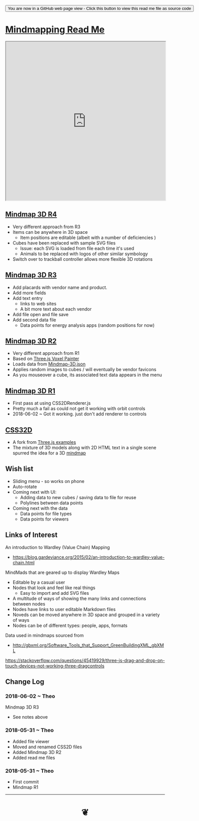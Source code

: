 <span style=display:none; >[You are now in a GitHub source code view - click this link to view Read Me file as a web page]( https://rawgit.com/opentecture/mindmapping/master/ "View file as a web page." ) </span>

<div><input type="button" onclick=window.location.href="https://github.com/opentecture/mindmapping/blob/master/README.md"
 value="You are now in a GitHub web page view - Click this button to view this read me file as source code" /></div>

# [Mindmapping Read Me]( https://rawgit.com/opentecture/mindmapping/master/#README.md )


<iframe src=https://rawgit.com/opentecture/mindmapping/master/mindmap-3d/r3/mindmap-3d.html width=100% height=500px ></iframe>

<span style="display: none" >Iframes are not viewable in GitHub source code view</span>


## [Mindmap 3D R4]( https://rawgit.com/opentecture/mindmapping/master/mindmap-3d/r4/mindmap-3d.html )


* Very different approach from R3
* Items can be anywhere in 3D space
	* Item positions are editable (albeit with a number of deficiencies )
* Cubes have been replaced with sample SVG files
	* Issue: each SVG is loaded from file each time it's used
	* Animals to be replaced with logos of other similar symbology
* Switch over to trackball controller allows more flexible 3D rotations

## [Mindmap 3D R3]( https://rawgit.com/opentecture/mindmapping/master/mindmap-3d/r3/mindmap-3d.html )

* Add placards with vendor name and product.
* Add more fields
* Add text entry
	* links to web sites
	* A bit more text about each vendor
* Add file open and file save
* Add second data file
	* Data points for energy analysis apps (random positions for now)

## [Mindmap 3D R2]( https://rawgit.com/opentecture/mindmapping/master/mindmap-3d/r2/mindmap-3d.html )

* Very different approach from R1
* Based on [Three.js Voxel Painter]( https://threejs.org/examples/#webgl_interactive_voxelpainter )
* Loads data from [Mindmap-3D.json]( mindmap-3d/r2/mindmap-3d.json )
* Applies random images to cubes / will eventually be vendor favicons
* As you mouseover a cube, its associated text data appears in the menu


## [Mindmap 3D R1]( https://rawgit.com/opentecture/mindmapping/master/mindmap-3d/mindmap-3d-1.html )

* First pass at using CSS2DRenderer.js
* Pretty much a fail as could not get it working with orbit controls
* 2018-06-02 ~ Got it working. just don't add renderer to controls

## [CSS32D]( https://rawgit.com/opentecture/mindmapping/master/css2d/index.html )

* A fork from [Three.js examples]( https://threejs.org/examples/ )
* The mixture of 3D models along with 2D HTML text in a single scene spurred the idea for a 3D [mindmap]( https://en.wikipedia.org/wiki/Mind_map )


## Wish list

* Sliding menu - so works on phone
* Auto-rotate
* Coming next with UI:
	* Adding data to new cubes / saving data to file for reuse
	* Polylines between data points
* Coming next with the data
	* Data points for file types
	* Data points for viewers

## Links of Interest


An introduction to Wardley (Value Chain) Mapping
* https://blog.gardeviance.org/2015/02/an-introduction-to-wardley-value-chain.html

MindMads that are geared up to display Wardley Maps
* Editable by a casual user
* Nodes that look and feel like real things
	* Easy to import and add SVG files
* A multitude of ways of showing the many links and connections between nodes
* Nodes have links to user editable Markdown files
* Noveds can be moved anywhere in 3D space and grouped in a variety of ways
* Nodes can be of different types: people, apps, formats




Data used in mindmaps sourced from
* http://gbxml.org/Software_Tools_that_Support_GreenBuildingXML_gbXML

https://stackoverflow.com/questions/45419929/three-js-drag-and-drop-on-touch-devices-not-working-three-dragcontrols

## Change Log

### 2018-06-02 ~ Theo

Mindmap 3D R3
* See notes above

### 2018-05-31 ~ Theo

* Added file viewer
* Moved and renamed CSS2D files
* Added Mindmap 3D R2
* Added read me files

### 2018-05-31 ~ Theo

* First commit
* Mindmap R1

***


# <center title="hello!" ><a href=javascript:window.scrollTo(0,0); style=text-decoration:none; > ❦ </a></center>
